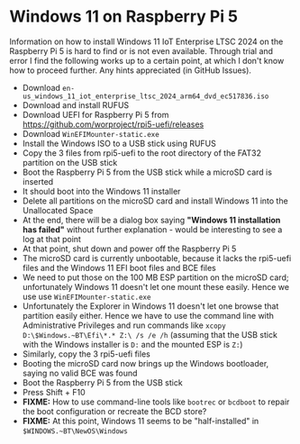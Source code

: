# Windows 11 on Raspberry Pi 5

Information on how to install Windows 11 IoT Enterprise LTSC 2024 on the Raspberry Pi 5 is hard to find or is not even available. Through trial and error I find the following works up to a certain point, at which I don't know how to proceed further. Any hints appreciated (in GitHub Issues).

* Download `en-us_windows_11_iot_enterprise_ltsc_2024_arm64_dvd_ec517836.iso`
* Download and install RUFUS
* Download UEFI for Raspberry Pi 5 from https://github.com/worproject/rpi5-uefi/releases
* Download `WinEFIMounter-static.exe`
* Install the Windows ISO to a USB stick using RUFUS
* Copy the 3 files from rpi5-uefi to the root directory of the FAT32 partition on the USB stick
* Boot the Raspberry Pi 5 from the USB stick while a microSD card is inserted
* It should boot into the Windows 11 installer
* Delete all partitions on the microSD card and install Windows 11 into the Unallocated Space
* At the end, there will be a dialog box saying **"Windows 11 installation has failed"** without further explanation - would be interesting to see a log at that point
* At that point, shut down and power off the Raspberry Pi 5
* The microSD card is currently unbootable, because it lacks the rpi5-uefi files and the Windows 11 EFI boot files and BCE files
* We need to put those on the 100 MB ESP partition on the microSD card; unfortunately Windows 11 doesn't let one mount these easily. Hence we use use `WinEFIMounter-static.exe`
* Unfortunately the Explorer in Windows 11 doesn't let one browse that partition easily either. Hence we have to use the command line with Administrative Privileges and run commands like `xcopy D:\$Windows.~BT\Efi\*.* Z:\ /s /e /h` (assuming that the USB stick with the Windows installer is `D:` and the mounted ESP is `Z:`)
* Similarly, copy the 3 rpi5-uefi files
* Booting the microSD card now brings up the Windows bootloader, saying no valid BCE was found
* Boot the Raspberry Pi 5 from the USB stick
* Press Shift + F10
* __FIXME:__ How to use command-line tools like `bootrec` or `bcdboot` to repair the boot configuration or recreate the BCD store?
* __FIXME:__ At this point, Windows 11 seems to be "half-installed" in `$WINDOWS.~BT\NewOS\Windows`
